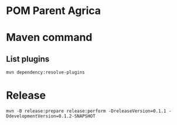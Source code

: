 POM Parent Agrica
========

# Maven command
## List plugins
```
mvn dependency:resolve-plugins
```

# Release
```
mvn -B release:prepare release:perform -DreleaseVersion=0.1.1 -DdevelopmentVersion=0.1.2-SNAPSHOT
```
